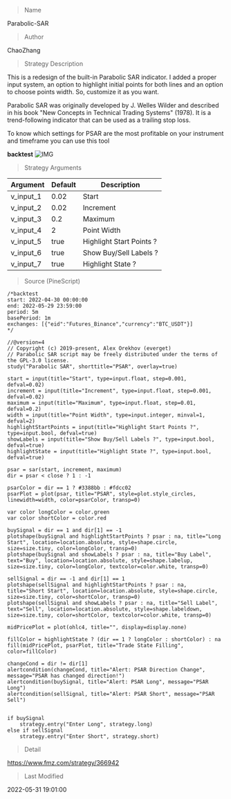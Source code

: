 
> Name

Parabolic-SAR

> Author

ChaoZhang

> Strategy Description

This is a redesign of the built-in Parabolic SAR indicator. I added a proper input system, an option to highlight initial points for both lines and an option to choose points width. So, customize it as you want.

Parabolic SAR was originally developed by J. Welles Wilder and described in his book "New Concepts in Technical Trading Systems" (1978). It is a trend-following indicator that can be used as a trailing stop loss.

To know which settings for PSAR are the most profitable on your instrument and timeframe you can use this tool


**backtest**
 ![IMG](https://www.fmz.com/upload/asset/18fc8e68728079fd29f.png) 

> Strategy Arguments



|Argument|Default|Description|
|----|----|----|
|v_input_1|0.02|Start|
|v_input_2|0.02|Increment|
|v_input_3|0.2|Maximum|
|v_input_4|2|Point Width|
|v_input_5|true|Highlight Start Points ?|
|v_input_6|true|Show Buy/Sell Labels ?|
|v_input_7|true|Highlight State ?|


> Source (PineScript)

``` pinescript
/*backtest
start: 2022-04-30 00:00:00
end: 2022-05-29 23:59:00
period: 5m
basePeriod: 1m
exchanges: [{"eid":"Futures_Binance","currency":"BTC_USDT"}]
*/

//@version=4
// Copyright (c) 2019-present, Alex Orekhov (everget)
// Parabolic SAR script may be freely distributed under the terms of the GPL-3.0 license.
study("Parabolic SAR", shorttitle="PSAR", overlay=true)

start = input(title="Start", type=input.float, step=0.001, defval=0.02)
increment = input(title="Increment", type=input.float, step=0.001, defval=0.02)
maximum = input(title="Maximum", type=input.float, step=0.01, defval=0.2)
width = input(title="Point Width", type=input.integer, minval=1, defval=2)
highlightStartPoints = input(title="Highlight Start Points ?", type=input.bool, defval=true)
showLabels = input(title="Show Buy/Sell Labels ?", type=input.bool, defval=true)
highlightState = input(title="Highlight State ?", type=input.bool, defval=true)

psar = sar(start, increment, maximum)
dir = psar < close ? 1 : -1

psarColor = dir == 1 ? #3388bb : #fdcc02
psarPlot = plot(psar, title="PSAR", style=plot.style_circles, linewidth=width, color=psarColor, transp=0)

var color longColor = color.green
var color shortColor = color.red

buySignal = dir == 1 and dir[1] == -1
plotshape(buySignal and highlightStartPoints ? psar : na, title="Long Start", location=location.absolute, style=shape.circle, size=size.tiny, color=longColor, transp=0)
plotshape(buySignal and showLabels ? psar : na, title="Buy Label", text="Buy", location=location.absolute, style=shape.labelup, size=size.tiny, color=longColor, textcolor=color.white, transp=0)

sellSignal = dir == -1 and dir[1] == 1
plotshape(sellSignal and highlightStartPoints ? psar : na, title="Short Start", location=location.absolute, style=shape.circle, size=size.tiny, color=shortColor, transp=0)
plotshape(sellSignal and showLabels ? psar : na, title="Sell Label", text="Sell", location=location.absolute, style=shape.labeldown, size=size.tiny, color=shortColor, textcolor=color.white, transp=0)

midPricePlot = plot(ohlc4, title="", display=display.none)

fillColor = highlightState ? (dir == 1 ? longColor : shortColor) : na
fill(midPricePlot, psarPlot, title="Trade State Filling", color=fillColor)

changeCond = dir != dir[1]
alertcondition(changeCond, title="Alert: PSAR Direction Change", message="PSAR has changed direction!")
alertcondition(buySignal, title="Alert: PSAR Long", message="PSAR Long")
alertcondition(sellSignal, title="Alert: PSAR Short", message="PSAR Sell")


if buySignal
    strategy.entry("Enter Long", strategy.long)
else if sellSignal
    strategy.entry("Enter Short", strategy.short)
```

> Detail

https://www.fmz.com/strategy/366942

> Last Modified

2022-05-31 19:01:00
